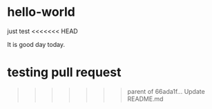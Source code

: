 # hello-world
just test
<<<<<<< HEAD

It is good day today.

testing pull request
=======
>>>>>>> parent of 66ada1f... Update README.md
